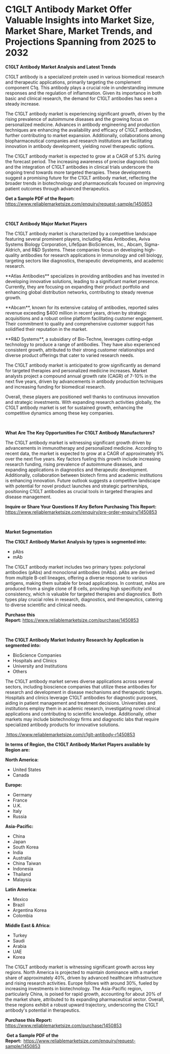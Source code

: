 <p><h1>C1GLT Antibody Market Offer Valuable Insights into Market Size, Market Share, Market Trends, and Projections Spanning from 2025 to 2032</h1></p><p><strong>C1GLT Antibody Market Analysis and Latest Trends</strong></p>
<p><p>C1GLT antibody is a specialized protein used in various biomedical research and therapeutic applications, primarily targeting the complement component C1q. This antibody plays a crucial role in understanding immune responses and the regulation of inflammation. Given its importance in both basic and clinical research, the demand for C1GLT antibodies has seen a steady increase.</p><p>The C1GLT antibody market is experiencing significant growth, driven by the rising prevalence of autoimmune diseases and the growing focus on personalized medicine. Advances in antibody engineering and production techniques are enhancing the availability and efficacy of C1GLT antibodies, further contributing to market expansion. Additionally, collaborations among biopharmaceutical companies and research institutions are facilitating innovation in antibody development, yielding novel therapeutic options.</p><p>The C1GLT antibody market is expected to grow at a CAGR of 5.3% during the forecast period. The increasing awareness of precise diagnostic tools and the integration of C1GLT antibodies in clinical trials underscore the ongoing trend towards more targeted therapies. These developments suggest a promising future for the C1GLT antibody market, reflecting the broader trends in biotechnology and pharmaceuticals focused on improving patient outcomes through advanced therapeutics.</p></p>
<p><strong>Get a Sample PDF of the Report:&nbsp;</strong> <a href="https://www.reliablemarketsize.com/enquiry/request-sample/1450853?utm_campaign=3284&utm_medium=2&utm_source=Github&utm_content=ia&utm_term=19042025&utm_id=c1glt-antibody">https://www.reliablemarketsize.com/enquiry/request-sample/1450853</a></p>
<p>&nbsp;</p>
<p><strong>C1GLT Antibody Major Market Players</strong></p>
<p><p>The C1GLT antibody market is characterized by a competitive landscape featuring several prominent players, including Atlas Antibodies, Aviva Systems Biology Corporation, LifeSpan BioSciences, Inc., Abcam, Sigma-Aldrich, and R&D Systems. These companies focus on developing high-quality antibodies for research applications in immunology and cell biology, targeting sectors like diagnostics, therapeutic developments, and academic research.</p><p>**Atlas Antibodies** specializes in providing antibodies and has invested in developing innovative solutions, leading to a significant market presence. Currently, they are focusing on expanding their product portfolio and enhancing global distribution networks, contributing to steady revenue growth.</p><p>**Abcam**, known for its extensive catalog of antibodies, reported sales revenue exceeding $400 million in recent years, driven by strategic acquisitions and a robust online platform facilitating customer engagement. Their commitment to quality and comprehensive customer support has solidified their reputation in the market.</p><p>**R&D Systems**, a subsidiary of Bio-Techne, leverages cutting-edge technology to produce a range of antibodies. They have also experienced consistent growth, attributed to their strong customer relationships and diverse product offerings that cater to varied research needs.</p><p>The C1GLT antibody market is anticipated to grow significantly as demand for targeted therapies and personalized medicine increases. Market analysts project a compound annual growth rate (CAGR) of 7-10% in the next five years, driven by advancements in antibody production techniques and increasing funding for biomedical research.</p><p>Overall, these players are positioned well thanks to continuous innovation and strategic investments. With expanding research activities globally, the C1GLT antibody market is set for sustained growth, enhancing the competitive dynamics among these key companies.</p></p>
<p>&nbsp;</p>
<p><strong>What Are The Key Opportunities For C1GLT Antibody Manufacturers?</strong></p>
<p><p>The C1GLT antibody market is witnessing significant growth driven by advancements in immunotherapy and personalized medicine. According to recent data, the market is expected to grow at a CAGR of approximately 9% over the next five years. Key factors fueling this growth include increasing research funding, rising prevalence of autoimmune diseases, and expanding applications in diagnostics and therapeutic development. Additionally, collaboration between biotech firms and academic institutions is enhancing innovation. Future outlook suggests a competitive landscape with potential for novel product launches and strategic partnerships, positioning C1GLT antibodies as crucial tools in targeted therapies and disease management.</p></p>
<p><strong>Inquire or Share Your Questions If Any Before Purchasing This Report:</strong> <a href="https://www.reliablemarketsize.com/enquiry/pre-order-enquiry/1450853?utm_campaign=3284&utm_medium=2&utm_source=Github&utm_content=ia&utm_term=19042025&utm_id=c1glt-antibody">https://www.reliablemarketsize.com/enquiry/pre-order-enquiry/1450853</a></p>
<p>&nbsp;</p>
<p><strong>Market Segmentation</strong></p>
<p><strong>The C1GLT Antibody Market Analysis by types is segmented into:</strong></p>
<p><ul><li>pAbs</li><li>mAb</li></ul></p>
<p><p>The C1GLT antibody market includes two primary types: polyclonal antibodies (pAbs) and monoclonal antibodies (mAbs). pAbs are derived from multiple B-cell lineages, offering a diverse response to various antigens, making them suitable for broad applications. In contrast, mAbs are produced from a single clone of B cells, providing high specificity and consistency, which is valuable for targeted therapies and diagnostics. Both types play crucial roles in research, diagnostics, and therapeutics, catering to diverse scientific and clinical needs.</p></p>
<p><strong>Purchase this Report:&nbsp;</strong><a href="https://www.reliablemarketsize.com/purchase/1450853?utm_campaign=3284&utm_medium=2&utm_source=Github&utm_content=ia&utm_term=19042025&utm_id=c1glt-antibody">https://www.reliablemarketsize.com/purchase/1450853</a></p>
<p>&nbsp;</p>
<p><strong>The C1GLT Antibody Market Industry Research by Application is segmented into:</strong></p>
<p><ul><li>BioScience Companies</li><li>Hospitals and Clinics</li><li>University and Institutions</li><li>Others</li></ul></p>
<p><p>The C1GLT antibody market serves diverse applications across several sectors, including bioscience companies that utilize these antibodies for research and development in disease mechanisms and therapeutic targets. Hospitals and clinics leverage C1GLT antibodies for diagnostic purposes, aiding in patient management and treatment decisions. Universities and institutions employ them in academic research, investigating novel clinical applications and contributing to scientific knowledge. Additionally, other markets may include biotechnology firms and diagnostic labs that require specialized antibody products for innovative solutions.</p></p>
<p><a href="https://www.reliablemarketsize.com/c1glt-antibody-r1450853?utm_campaign=3284&utm_medium=2&utm_source=Github&utm_content=ia&utm_term=19042025&utm_id=c1glt-antibody">&nbsp;https://www.reliablemarketsize.com/c1glt-antibody-r1450853</a></p>
<p><strong>In terms of Region, the C1GLT Antibody Market Players available by Region are:</strong></p>
<p>
    <p> <strong> North America: </strong>
        <ul>
            <li>United States</li>
            <li>Canada</li>
        </ul>
        </p> 
    <p> <strong> Europe: </strong>
        <ul>
            <li>Germany</li>
            <li>France</li>
            <li>U.K.</li>
            <li>Italy</li>
            <li>Russia</li>
        </ul>
        </p> 
    <p> <strong> Asia-Pacific: </strong>
        <ul>
            <li>China</li>
            <li>Japan</li>
            <li>South Korea</li>
            <li>India</li>
            <li>Australia</li>
            <li>China Taiwan</li>
            <li>Indonesia</li>
            <li>Thailand</li>
            <li>Malaysia</li>
        </ul>
        </p> 
    <p> <strong> Latin America: </strong>
        <ul>
            <li>Mexico</li>
            <li>Brazil</li>
            <li>Argentina Korea</li>
            <li>Colombia</li>
        </ul>
        </p> 
    <p> <strong> Middle East & Africa: </strong>
        <ul>
            <li>Turkey</li>
            <li>Saudi</li>
            <li>Arabia</li>
            <li>UAE</li>
            <li>Korea</li>
        </ul>
    </p>
    </p>
<p><p>The C1GLT antibody market is witnessing significant growth across key regions. North America is projected to maintain dominance with a market share of approximately 40%, driven by advanced healthcare infrastructure and rising research activities. Europe follows with around 30%, fueled by increasing investments in biotechnology. The Asia-Pacific region, particularly China, is poised for rapid growth, accounting for about 20% of the market share, attributed to its expanding pharmaceutical sector. Overall, these regions exhibit a robust upward trajectory, underscoring the C1GLT antibody's potential in therapeutics.</p></p>
<p><strong>Purchase this Report: </strong><a href="https://www.reliablemarketsize.com/purchase/1450853?utm_campaign=3284&utm_medium=2&utm_source=Github&utm_content=ia&utm_term=19042025&utm_id=c1glt-antibody">https://www.reliablemarketsize.com/purchase/1450853</a></p>
<p>&nbsp;<strong>Get a Sample PDF of the Report:&nbsp;&nbsp;</strong><a href="https://www.reliablemarketsize.com/enquiry/request-sample/1450853?utm_campaign=3284&utm_medium=2&utm_source=Github&utm_content=ia&utm_term=19042025&utm_id=c1glt-antibody">https://www.reliablemarketsize.com/enquiry/request-sample/1450853</a></p>
<p><strong></strong></p>
<p><p></p><p></p><p></p></p>